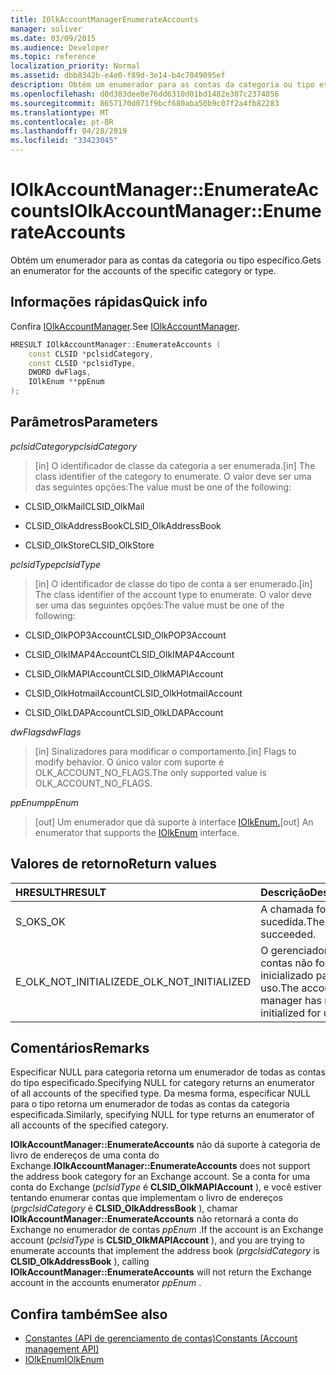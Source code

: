 ```yaml
---
title: IOlkAccountManagerEnumerateAccounts
manager: soliver
ms.date: 03/09/2015
ms.audience: Developer
ms.topic: reference
localization_priority: Normal
ms.assetid: dbb8342b-e4e0-f89d-3e14-b4c7049095ef
description: Obtém um enumerador para as contas da categoria ou tipo específico.
ms.openlocfilehash: d0d383dee0e76dd6310d01bd1482e307c2374856
ms.sourcegitcommit: 8657170d071f9bcf680aba50b9c07f2a4fb82283
ms.translationtype: MT
ms.contentlocale: pt-BR
ms.lasthandoff: 04/28/2019
ms.locfileid: "33423045"
---
```

# <a name="iolkaccountmanagerenumerateaccounts"></a><span data-ttu-id="a1b7e-103">IOlkAccountManager::EnumerateAccounts</span><span class="sxs-lookup"><span data-stu-id="a1b7e-103">IOlkAccountManager::EnumerateAccounts</span></span>

<span data-ttu-id="a1b7e-104">Obtém um enumerador para as contas da categoria ou tipo específico.</span><span class="sxs-lookup"><span data-stu-id="a1b7e-104">Gets an enumerator for the accounts of the specific category or type.</span></span>
  
## <a name="quick-info"></a><span data-ttu-id="a1b7e-105">Informações rápidas</span><span class="sxs-lookup"><span data-stu-id="a1b7e-105">Quick info</span></span>

<span data-ttu-id="a1b7e-106">Confira [IOlkAccountManager](iolkaccountmanager.md).</span><span class="sxs-lookup"><span data-stu-id="a1b7e-106">See [IOlkAccountManager](iolkaccountmanager.md).</span></span>
  
```cpp
HRESULT IOlkAccountManager::EnumerateAccounts (  
    const CLSID *pclsidCategory, 
    const CLSID *pclsidType, 
    DWORD dwFlags, 
    IOlkEnum **ppEnum 
);

```

## <a name="parameters"></a><span data-ttu-id="a1b7e-107">Parâmetros</span><span class="sxs-lookup"><span data-stu-id="a1b7e-107">Parameters</span></span>

<span data-ttu-id="a1b7e-108">_pclsidCategory_</span><span class="sxs-lookup"><span data-stu-id="a1b7e-108">_pclsidCategory_</span></span>
  
> <span data-ttu-id="a1b7e-109">[in] O identificador de classe da categoria a ser enumerada.</span><span class="sxs-lookup"><span data-stu-id="a1b7e-109">[in] The class identifier of the category to enumerate.</span></span> <span data-ttu-id="a1b7e-110">O valor deve ser uma das seguintes opções:</span><span class="sxs-lookup"><span data-stu-id="a1b7e-110">The value must be one of the following:</span></span>
    
   - <span data-ttu-id="a1b7e-111">CLSID_OlkMail</span><span class="sxs-lookup"><span data-stu-id="a1b7e-111">CLSID_OlkMail</span></span> 
    
   -  <span data-ttu-id="a1b7e-112">CLSID_OlkAddressBook</span><span class="sxs-lookup"><span data-stu-id="a1b7e-112">CLSID_OlkAddressBook</span></span> 
    
   - <span data-ttu-id="a1b7e-113">CLSID_OlkStore</span><span class="sxs-lookup"><span data-stu-id="a1b7e-113">CLSID_OlkStore</span></span> 
    
<span data-ttu-id="a1b7e-114">_pclsidType_</span><span class="sxs-lookup"><span data-stu-id="a1b7e-114">_pclsidType_</span></span>
  
> <span data-ttu-id="a1b7e-115">[in] O identificador de classe do tipo de conta a ser enumerado.</span><span class="sxs-lookup"><span data-stu-id="a1b7e-115">[in] The class identifier of the account type to enumerate.</span></span> <span data-ttu-id="a1b7e-116">O valor deve ser uma das seguintes opções:</span><span class="sxs-lookup"><span data-stu-id="a1b7e-116">The value must be one of the following:</span></span>
    
   - <span data-ttu-id="a1b7e-117">CLSID_OlkPOP3Account</span><span class="sxs-lookup"><span data-stu-id="a1b7e-117">CLSID_OlkPOP3Account</span></span>
    
   - <span data-ttu-id="a1b7e-118">CLSID_OlkIMAP4Account</span><span class="sxs-lookup"><span data-stu-id="a1b7e-118">CLSID_OlkIMAP4Account</span></span>
    
   - <span data-ttu-id="a1b7e-119">CLSID_OlkMAPIAccount</span><span class="sxs-lookup"><span data-stu-id="a1b7e-119">CLSID_OlkMAPIAccount</span></span>
    
   - <span data-ttu-id="a1b7e-120">CLSID_OlkHotmailAccount</span><span class="sxs-lookup"><span data-stu-id="a1b7e-120">CLSID_OlkHotmailAccount</span></span>
    
   - <span data-ttu-id="a1b7e-121">CLSID_OlkLDAPAccount</span><span class="sxs-lookup"><span data-stu-id="a1b7e-121">CLSID_OlkLDAPAccount</span></span>
    
<span data-ttu-id="a1b7e-122">_dwFlags_</span><span class="sxs-lookup"><span data-stu-id="a1b7e-122">_dwFlags_</span></span>
  
> <span data-ttu-id="a1b7e-123">[in] Sinalizadores para modificar o comportamento.</span><span class="sxs-lookup"><span data-stu-id="a1b7e-123">[in] Flags to modify behavior.</span></span> <span data-ttu-id="a1b7e-124">O único valor com suporte é OLK_ACCOUNT_NO_FLAGS.</span><span class="sxs-lookup"><span data-stu-id="a1b7e-124">The only supported value is OLK_ACCOUNT_NO_FLAGS.</span></span>
    
<span data-ttu-id="a1b7e-125">_ppEnum_</span><span class="sxs-lookup"><span data-stu-id="a1b7e-125">_ppEnum_</span></span>
  
> <span data-ttu-id="a1b7e-126">[out] Um enumerador que dá suporte à interface [IOlkEnum.](iolkenum.md)</span><span class="sxs-lookup"><span data-stu-id="a1b7e-126">[out] An enumerator that supports the [IOlkEnum](iolkenum.md) interface.</span></span> 
    
## <a name="return-values"></a><span data-ttu-id="a1b7e-127">Valores de retorno</span><span class="sxs-lookup"><span data-stu-id="a1b7e-127">Return values</span></span>

|<span data-ttu-id="a1b7e-128">**HRESULT**</span><span class="sxs-lookup"><span data-stu-id="a1b7e-128">**HRESULT**</span></span>|<span data-ttu-id="a1b7e-129">**Descrição**</span><span class="sxs-lookup"><span data-stu-id="a1b7e-129">**Description**</span></span>|
|:-----|:-----|
|<span data-ttu-id="a1b7e-130">S_OK</span><span class="sxs-lookup"><span data-stu-id="a1b7e-130">S_OK</span></span>  <br/> |<span data-ttu-id="a1b7e-131">A chamada foi bem-sucedida.</span><span class="sxs-lookup"><span data-stu-id="a1b7e-131">The call succeeded.</span></span>  <br/> |
|<span data-ttu-id="a1b7e-132">E_OLK_NOT_INITIALIZED</span><span class="sxs-lookup"><span data-stu-id="a1b7e-132">E_OLK_NOT_INITIALIZED</span></span>  <br/> |<span data-ttu-id="a1b7e-133">O gerenciador de contas não foi inicializado para uso.</span><span class="sxs-lookup"><span data-stu-id="a1b7e-133">The account manager has not been initialized for use.</span></span>  <br/> |
   
## <a name="remarks"></a><span data-ttu-id="a1b7e-134">Comentários</span><span class="sxs-lookup"><span data-stu-id="a1b7e-134">Remarks</span></span>

<span data-ttu-id="a1b7e-135">Especificar NULL para categoria retorna um enumerador de todas as contas do tipo especificado.</span><span class="sxs-lookup"><span data-stu-id="a1b7e-135">Specifying NULL for category returns an enumerator of all accounts of the specified type.</span></span> <span data-ttu-id="a1b7e-136">Da mesma forma, especificar NULL para o tipo retorna um enumerador de todas as contas da categoria especificada.</span><span class="sxs-lookup"><span data-stu-id="a1b7e-136">Similarly, specifying NULL for type returns an enumerator of all accounts of the specified category.</span></span>
  
 <span data-ttu-id="a1b7e-137">**IOlkAccountManager::EnumerateAccounts** não dá suporte à categoria de livro de endereços de uma conta do Exchange.</span><span class="sxs-lookup"><span data-stu-id="a1b7e-137">**IOlkAccountManager::EnumerateAccounts** does not support the address book category for an Exchange account.</span></span> <span data-ttu-id="a1b7e-138">Se a conta for uma conta do Exchange (*pclsidType*  é **CLSID_OlkMAPIAccount** ), e você estiver tentando enumerar contas que implementam o livro de endereços (*prgclsidCategory*  é **CLSID_OlkAddressBook** ), chamar **IOlkAccountManager::EnumerateAccounts** não retornará a conta do Exchange no enumerador de contas  *ppEnum*  .</span><span class="sxs-lookup"><span data-stu-id="a1b7e-138">If the account is an Exchange account (*pclsidType*  is **CLSID_OlkMAPIAccount** ), and you are trying to enumerate accounts that implement the address book (*prgclsidCategory*  is **CLSID_OlkAddressBook** ), calling **IOlkAccountManager::EnumerateAccounts** will not return the Exchange account in the accounts enumerator  *ppEnum*  .</span></span> 
  
## <a name="see-also"></a><span data-ttu-id="a1b7e-139">Confira também</span><span class="sxs-lookup"><span data-stu-id="a1b7e-139">See also</span></span>

- [<span data-ttu-id="a1b7e-140">Constantes (API de gerenciamento de contas)</span><span class="sxs-lookup"><span data-stu-id="a1b7e-140">Constants (Account management API)</span></span>](constants-account-management-api.md)  
- [<span data-ttu-id="a1b7e-141">IOlkEnum</span><span class="sxs-lookup"><span data-stu-id="a1b7e-141">IOlkEnum</span></span>](iolkenum.md)

